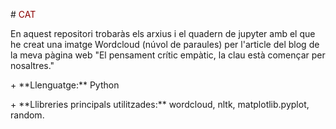 \# <span style="color:darkred">CAT</span> 



En aquest repositori trobaràs els arxius i el quadern de jupyter amb el que he creat una imatge Wordcloud (núvol de paraules) per l'article del blog de la meva pàgina web "El pensament crític empàtic, la clau està començar per nosaltres."



\+ \*\*Llenguatge:\*\* Python



\+ \*\*Llibreries principals utilitzades:\*\* wordcloud, nltk, matplotlib.pyplot, random.

